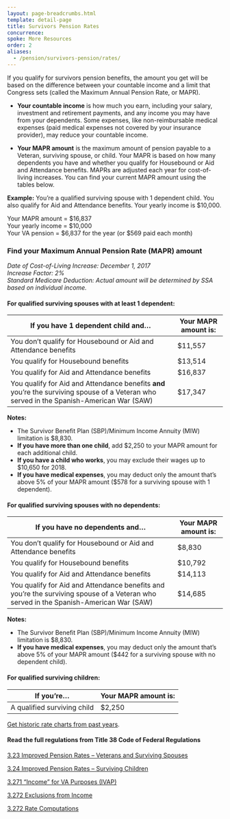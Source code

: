 ```yaml
---
layout: page-breadcrumbs.html
template: detail-page
title: Survivors Pension Rates
concurrence:  
spoke: More Resources
order: 2
aliases:
  - /pension/survivors-pension/rates/
---
```


<div class="va-introtext">

If you qualify for survivors pension benefits, the amount you get will be based on the difference between your countable income and a limit that Congress sets (called the Maximum Annual Pension Rate, or MAPR).

</div>

- **Your countable income** is how much you earn, including your salary, investment and retirement payments, and any income you may have from your dependents. Some expenses, like non-reimbursable medical expenses (paid medical expenses not covered by your insurance provider), may reduce your countable income.

- **Your MAPR amount** is the maximum amount of pension payable to a Veteran, surviving spouse, or child. Your MAPR is based on how many dependents you have and whether you qualify for Housebound or Aid and Attendance benefits. MAPRs are adjusted each year for cost-of-living increases. You can find your current MAPR amount using the tables below.

**Example:**
You’re a qualified surviving spouse with 1 dependent child. You also qualify for Aid and Attendance benefits. Your yearly income is $10,000.

Your MAPR amount = $16,837 <br>
Your yearly income = $10,000 <br>
Your VA pension = $6,837 for the year (or $569 paid each month)

### Find your Maximum Annual Pension Rate (MAPR) amount

*Date of Cost-of-Living Increase: December 1, 2017* <br>
*Increase Factor: 2%* <br>
*Standard Medicare Deduction: Actual amount will be determined by SSA based on individual income.*

#### For qualified surviving spouses with at least 1 dependent:

| **If you have 1 dependent child and…** | **Your MAPR amount is:** |
| --- | --- |
| You don’t qualify for Housebound or Aid and Attendance benefits | $11,557 |
| You qualify for Housebound benefits | $13,514|
| You qualify for Aid and Attendance benefits| $16,837|
| You qualify for Aid and Attendance benefits **and** you’re the surviving spouse of a Veteran who served in the Spanish-American War (SAW) | $17,347 |

**Notes:**
- The Survivor Benefit Plan (SBP)/Minimum Income Annuity (MIW) limitation is $8,830.
- **If you have more than one child**, add $2,250 to your MAPR amount for each additional child.
- **If you have a child who works**, you may exclude their wages up to $10,650 for 2018.
- **If you have medical expenses**, you may deduct only the amount that’s above 5% of your MAPR amount ($578 for a surviving spouse with 1 dependent).

#### For qualified surviving spouses with no dependents:

| **If you have no dependents and…** | **Your MAPR amount is:** |
| --- | --- |
| You don’t qualify for Housebound or Aid and Attendance benefits | $8,830 |
| You qualify for Housebound benefits | $10,792 |
| You qualify for Aid and Attendance benefits | $14,113 |
| You qualify for Aid and Attendance benefits and you’re the surviving spouse of a Veteran who served in the Spanish-American War (SAW) | $14,685 |

**Notes:**
- The Survivor Benefit Plan (SBP)/Minimum Income Annuity (MIW) limitation is $8,830.
- **If you have medical expenses**, you may deduct only the amount that’s above 5% of your MAPR amount ($442 for a surviving spouse with no dependent child).

#### For qualified surviving children:

| **If you’re…**| **Your MAPR amount is:** |
| --- | --- |
| A qualified surviving child  | $2,250 |

[Get historic rate charts from past years](https://www.benefits.va.gov/pension/current_rates_survivor_pen.asp).

#### Read the full regulations from Title 38 Code of Federal Regulations

[3.23 Improved Pension Rates – Veterans and Surviving Spouses](https://www.ecfr.gov/cgi-bin/text-idx?SID=ad275643432556b9dda942343fb89296&mc=true&node=pt38.1.3&rgn=div58#se38.1.3_123)

[3.24 Improved Pension Rates – Surviving Children](https://www.ecfr.gov/cgi-bin/text-idx?SID=ad275643432556b9dda942343fb89296&mc=true&node=pt38.1.3&rgn=div58#se38.1.3_123)

[3.271 “Income” for VA Purposes (IVAP)](https://www.ecfr.gov/cgi-bin/text-idx?SID=ad275643432556b9dda942343fb89296&mc=true&node=pt38.1.3&rgn=div58#se38.1.3_123)

[3.272 Exclusions from Income](https://www.ecfr.gov/cgi-bin/text-idx?SID=ad275643432556b9dda942343fb89296&mc=true&node=pt38.1.3&rgn=div58#se38.1.3_123)

[3.272 Rate Computations](https://www.ecfr.gov/cgi-bin/text-idx?SID=ad275643432556b9dda942343fb89296&mc=true&node=pt38.1.3&rgn=div58#se38.1.3_123)
